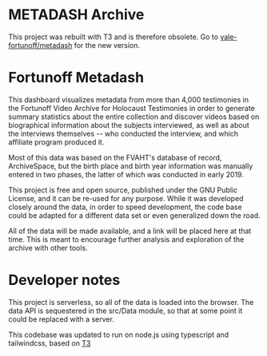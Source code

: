 # METADASH Archive

This project was rebuilt with T3 and is therefore obsolete. Go to [yale-fortunoff/metadash](https://github.com/yale-fortunoff/metadash) for the new version.

# Fortunoff Metadash

This dashboard visualizes metadata from more than 4,000 testimonies in the
Fortunoff Video Archive for Holocaust Testimonies in order to generate summary
statistics about the entire collection and discover videos based on biographical
information about the subjects interviewed, as well as about the interviews
themselves -- who conducted the interview, and which affiliate program produced
it.

Most of this data was based on the FVAHT's database of record, ArchiveSpace, but
the birth place and birth year information was manually entered in two phases,
the latter of which was conducted in early 2019.

This project is free and open source, published under the GNU Public License,
and it can be re-used for any purpose. While it was developed closely around the
data, in order to speed development, the code base could be adapted for a
different data set or even generalized down the road.

All of the data will be made available, and a link will be placed here at that
time. This is meant to encourage further analysis and exploration of the archive
with other tools.

# Developer notes

This project is serverless, so all of the data is loaded into the browser. The
data API is sequestered in the src/Data module, so that at some point it could
be replaced with a server.

This codebase was updated to run on node.js using typescript and tailwindcss, based on [T3](https://create.t3.gg/)
